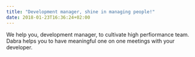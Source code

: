 ```yaml
---
title: "Development manager, shine in managing people!"
date: 2018-01-23T16:36:24+02:00
---
```

We help you, development manager, to cultivate high perfiormance team. Dabra helps you to have meaningful one on one meetings with your developer.
